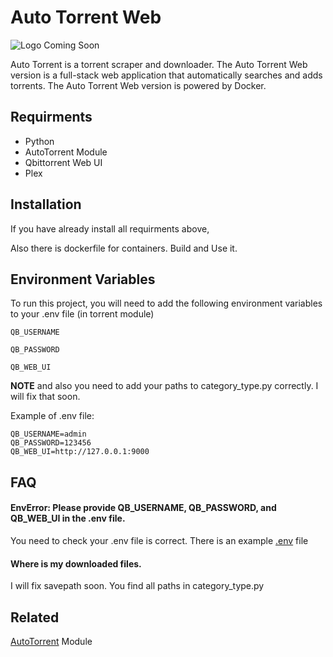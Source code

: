 # Auto Torrent Web

![Logo](#) Coming Soon

Auto Torrent is a torrent scraper and downloader. The Auto Torrent Web version is a full-stack web application that automatically searches and adds torrents. The Auto Torrent Web version is powered by Docker.

## Requirments

- Python
- AutoTorrent Module
- Qbittorrent Web UI
- Plex

## Installation

If you have already install all requirments above,

Also there is dockerfile for containers. Build and Use it.

## Environment Variables

To run this project, you will need to add the following environment variables to your .env file (in torrent module)

`QB_USERNAME`

`QB_PASSWORD`

`QB_WEB_UI`

**NOTE** and also you need to add your paths to category_type.py correctly. I will fix that soon. 

Example of .env file:
```env
QB_USERNAME=admin
QB_PASSWORD=123456
QB_WEB_UI=http://127.0.0.1:9000
```


## FAQ

#### EnvError: Please provide QB_USERNAME, QB_PASSWORD, and QB_WEB_UI in the .env file.

You need to check your .env file is correct. There is an example [.env](#usage) file

#### Where is my downloaded files.

I will fix savepath soon. You find all paths in category_type.py

## Related

[AutoTorrent](https://github.com/melihbasayigit/AutoTorrent) Module

